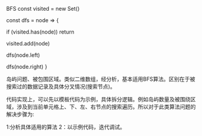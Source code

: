 BFS
const visited = new Set()

const dfs = node => {

  if (visited.has(node)) return
  
  visited.add(node)
  
  dfs(node.left)
  
  dfs(node.right)
}

岛屿问题、被包围区域。类似二维数组，经分析，基本适用BFS算法。区别在于被搜索过的数据记录及具体分叉情况(搜索节点)。

代码实现上，可以先以模板代码为示例，具体拆分逻辑。例如岛屿数量及被围绕区域，涉及到当前单元格上、下、左、右节点的搜索遍历。所以对于此类算法问题的解决步骤为: 

1:分析具体适用的算法 2：以示例代码，迭代调试。
